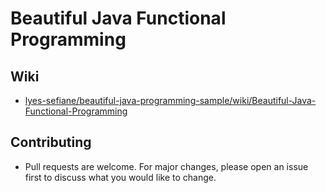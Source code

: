 # Beautiful Java Functional Programming

## Wiki

* [lyes-sefiane/beautiful-java-programming-sample/wiki/Beautiful-Java-Functional-Programming](https://github.com/lyes-sefiane/beautiful-java-programming-sample/wiki/Beautiful-Java-Functional-Programming)

## Contributing

* Pull requests are welcome. For major changes, please open an issue first to discuss what you would like to change.
